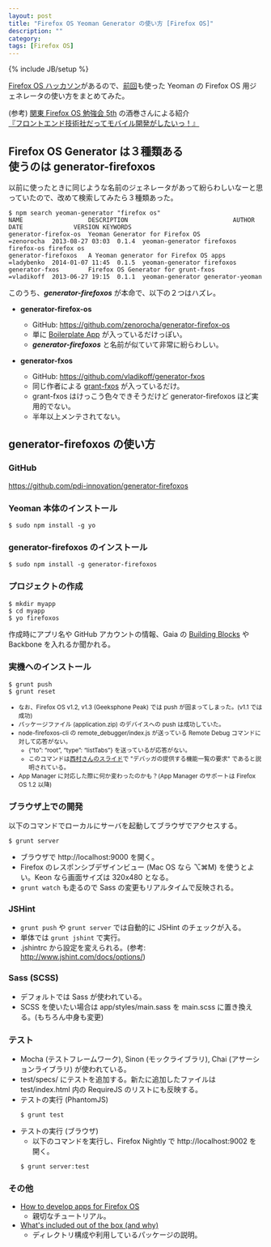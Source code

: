```yaml
---
layout: post
title: "Firefox OS Yeoman Generator の使い方 [Firefox OS]"
description: ""
category: 
tags: [Firefox OS]
---
```

{% include JB/setup %}

<style>
.push-fail {
	font-size: smaller;
}
</style>

[Firefox OS ハッカソン](http://atnd.org/events/46352)があるので、[前回](http://atnd.org/event/fxoswin8hack)も使った Yeoman の Firefox OS 用ジェネレータの使い方をまとめてみた。

<p>
(参考) <a href="http://atnd.org/events/44739">関東 Firefox OS 勉強会 5th</a> の酒巻さんによる紹介<br>
<span class="indent">
	<a href="https://docs.google.com/presentation/d/1IW0UScdqbRGECDEy3U6zDtyprAyyNe4PoZGqX9VxITA/edit#slide=id.p">『フロントエンド技術社だってモバイル開発がしたいっ！』</a>
</span>
</p>

## Firefox OS Generator は３種類ある<br>使うのは generator-firefoxos

以前に使ったときに同じような名前のジェネレータがあって紛らわしいなーと思っていたので、改めて検索してみたら３種類あった。

	$ npm search yeoman-generator "firefox os"
	NAME                  DESCRIPTION                             AUTHOR      DATE              VERSION KEYWORDS
	generator-firefox-os  Yeoman Generator for Firefox OS         =zenorocha  2013-08-27 03:03  0.1.4  yeoman-generator firefoxos firefox-os firefox os
	generator-firefoxos   A Yeoman generator for Firefox OS apps  =ladybenko  2014-01-07 11:45  0.1.5  yeoman-generator firefoxos
	generator-fxos        Firefox OS Generator for grunt-fxos     =vladikoff  2013-06-27 19:15  0.1.1  yeoman-generator generator-yeoman

このうち、***generator-firefoxos*** が本命で、以下の２つはハズレ。

- **generator-firefox-os**
	- GitHub: <https://github.com/zenorocha/generator-firefox-os>
    - 単に [Boilerplate App](https://github.com/robnyman/Firefox-OS-Boilerplate-App) が入っているだけっぽい。 
	- ***generator-firefoxos*** と名前が似ていて非常に紛らわしい。
 
- **generator-fxos**
	- GitHub: <https://github.com/vladikoff/generator-fxos>
	- 同じ作者による [grant-fxos](https://github.com/vladikoff/grunt-fxos) が入っているだけ。
	- grant-fxos はけっこう色々できそうだけど generator-firefoxos ほど実用的でない。
	- 半年以上メンテされてない。

## generator-firefoxos の使い方

### GitHub
<a href="https://github.com/pdi-innovation/generator-firefoxos" class="indent">https://github.com/pdi-innovation/generator-firefoxos</a>

### Yeoman 本体のインストール
	$ sudo npm install -g yo

### generator-firefoxos のインストール
	$ sudo npm install -g generator-firefoxos

### プロジェクトの作成
	$ mkdir myapp
	$ cd myapp
	$ yo firefoxos

作成時にアプリ名や GitHub アカウントの情報、Gaia の [Building Blocks](http://www.buildingfirefoxos.com/) や Backbone を入れるか聞かれる。

### 実機へのインストール

	$ grunt push
	$ grunt reset 

<ul class="push-fail">
  <li>なお、Firefox OS v1.2, v1.3 (Geeksphone Peak) では push が固まってしまった。(v1.1 では成功)</li>
  <li>パッケージファイル (application.zip) のデバイスへの push は成功していた。</li>
  <li>node-firefoxos-cli の remote_debugger/index.js が送っている Remote Debug コマンドに対して応答がない。
    <ul>
      <li>{“to”: “root”, “type”: “listTabs”} を送っているが応答がない。</li>
      <li>このコマンドは<a href="http://www.slideshare.net/muneakinishimura/firefox-os-26501584" target="_blank">西村さんのスライド</a>で
"デバッガの提供する機能一覧の要求" であると説明されている。</li>
    </ul>
  </li>
  <li>App Manager に対応した際に何か変わったのかも？(App Manager のサポートは Firefox OS 1.2 以降)</li>
</ul>

### ブラウザ上での開発

以下のコマンドでローカルにサーバを起動してブラウザでアクセスする。

	$ grunt server

- ブラウザで http://localhost:9000 を開く。
- Firefox のレスポンシブデザインビュー (Mac OS なら ⌥⌘M) を使うとよい。Keon なら画面サイズは 320x480 となる。
- `grunt watch` も走るので Sass の変更もリアルタイムで反映される。

### JSHint
- `grunt push` や `grunt server` では自動的に JSHint のチェックが入る。
- 単体では `grunt jshint` で実行。
- .jshintrc から設定を変えられる。(参考: <http://www.jshint.com/docs/options/>)

### Sass (SCSS)
- デフォルトでは Sass が使われている。
- SCSS を使いたい場合は app/styles/main.sass を main.scss に置き換える。(もちろん中身も変更)

### テスト
<ul>
  <li>Mocha (テストフレームワーク), Sinon (モックライブラリ), Chai (アサーションライブラリ) が使われている。</li>
  <li>test/specs/ にテストを追加する。新たに追加したファイルは test/index.html 内の RequireJS のリストにも反映する。</li>
  <li>テストの実行 (PhantomJS)</li>
	<pre><code>$ grunt test</code></pre>
  <li>テストの実行 (ブラウザ)
    <ul>
      <li>以下のコマンドを実行し、Firefox Nightly で http://localhost:9002 を開く。</li>
    </ul>
  </li>
    <pre><code>$ grunt server:test</code></pre>
</ul>

### その他
- [How to develop apps for Firefox OS](https://github.com/pdi-innovation/generator-firefoxos/wiki/How-to-develop-apps-for-Firefox-OS)
	- 親切なチュートリアル。
- [What's included out of the box (and why)](https://github.com/pdi-innovation/generator-firefoxos/wiki/What%27s-included-out-of-the-box-%28and-why%29)
	- ディレクトリ構成や利用しているパッケージの説明。

